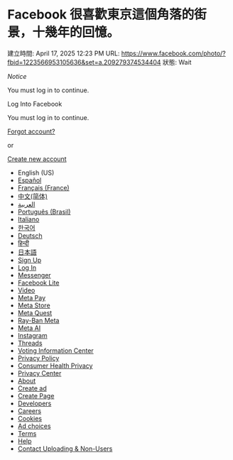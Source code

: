 # Facebook 很喜歡東京這個角落的街景，十幾年的回憶。

建立時間: April 17, 2025 12:23 PM
URL: https://www.facebook.com/photo/?fbid=1223566953105636&set=a.209279374534404
狀態: Wait

*Notice*

You must log in to continue.

Log Into Facebook

You must log in to continue.

[Forgot account?](https://www.facebook.com/recover/initiate/?ars=facebook_login&cancel_lara_pswd=0&next=https%3A%2F%2Fwww.facebook.com%2Fphoto%2F%3Ffbid%3D1223566953105636%26set%3Da.209279374534404)

or

[Create new account](https://www.facebook.com/r.php?next=https%3A%2F%2Fwww.facebook.com%2Fphoto%2F%3Ffbid%3D1223566953105636%26set%3Da.209279374534404&locale=en_US&display=page&entry_point=login)

- English (US)
- [Español](https://www.facebook.com/login/?next=https%3A%2F%2Fwww.facebook.com%2Fphoto%2F%3Ffbid%3D1223566953105636%26set%3Da.209279374534404)
- [Français (France)](https://es-la.facebook.com/login/?next=https%3A%2F%2Fwww.facebook.com%2Fphoto%2F%3Ffbid%3D1223566953105636%26set%3Da.209279374534404)
- [中文(简体)](https://fr-fr.facebook.com/login/?next=https%3A%2F%2Fwww.facebook.com%2Fphoto%2F%3Ffbid%3D1223566953105636%26set%3Da.209279374534404)
- [العربية](https://zh-cn.facebook.com/login/?next=https%3A%2F%2Fwww.facebook.com%2Fphoto%2F%3Ffbid%3D1223566953105636%26set%3Da.209279374534404)
- [Português (Brasil)](https://ar-ar.facebook.com/login/?next=https%3A%2F%2Fwww.facebook.com%2Fphoto%2F%3Ffbid%3D1223566953105636%26set%3Da.209279374534404)
- [Italiano](https://pt-br.facebook.com/login/?next=https%3A%2F%2Fwww.facebook.com%2Fphoto%2F%3Ffbid%3D1223566953105636%26set%3Da.209279374534404)
- [한국어](https://it-it.facebook.com/login/?next=https%3A%2F%2Fwww.facebook.com%2Fphoto%2F%3Ffbid%3D1223566953105636%26set%3Da.209279374534404)
- [Deutsch](https://ko-kr.facebook.com/login/?next=https%3A%2F%2Fwww.facebook.com%2Fphoto%2F%3Ffbid%3D1223566953105636%26set%3Da.209279374534404)
- [हिन्दी](https://de-de.facebook.com/login/?next=https%3A%2F%2Fwww.facebook.com%2Fphoto%2F%3Ffbid%3D1223566953105636%26set%3Da.209279374534404)
- [日本語](https://hi-in.facebook.com/login/?next=https%3A%2F%2Fwww.facebook.com%2Fphoto%2F%3Ffbid%3D1223566953105636%26set%3Da.209279374534404)
- [Sign Up](https://www.facebook.com/reg/)
- [Log In](https://www.facebook.com/login/)
- [Messenger](https://messenger.com/)
- [Facebook Lite](https://www.facebook.com/lite/)
- [Video](https://www.facebook.com/watch/)
- [Meta Pay](https://about.meta.com/technologies/meta-pay)
- [Meta Store](https://www.meta.com/)
- [Meta Quest](https://www.meta.com/quest/)
- [Ray-Ban Meta](https://www.meta.com/smart-glasses/)
- [Meta AI](https://www.meta.ai/)
- [Instagram](https://l.facebook.com/l.php?u=https%3A%2F%2Fwww.instagram.com%2F&h=AT3BFnzzDOsIw6NULvRl_iTZ9whqi-7eozlfrSkykHo5WxS-6UKhUz93rIr7JtSWTjjbwgFRlEw_jmh_zv6zZLSmOnoBv4iYLDB4rh0m98cAqEDQupS4N1pKFHcUJVl8QUTzdUGMqs4-OFq3VfHF3Q)
- [Threads](https://www.threads.net/)
- [Voting Information Center](https://www.facebook.com/votinginformationcenter/?entry_point=c2l0ZQ%3D%3D)
- [Privacy Policy](https://www.facebook.com/privacy/policy/?entry_point=facebook_page_footer)
- [Consumer Health Privacy](https://www.facebook.com/privacy/policies/health/?entry_point=facebook_page_footer)
- [Privacy Center](https://www.facebook.com/privacy/center/?entry_point=facebook_page_footer)
- [About](https://about.meta.com/)
- [Create ad](https://www.facebook.com/ad_campaign/landing.php?placement=pflo&campaign_id=402047449186&nav_source=unknown&extra_1=auto)
- [Create Page](https://www.facebook.com/pages/create/?ref_type=site_footer)
- [Developers](https://developers.facebook.com/?ref=pf)
- [Careers](https://www.facebook.com/careers/?ref=pf)
- [Cookies](https://www.facebook.com/policies/cookies/)
- [Ad choices](https://www.facebook.com/help/568137493302217)
- [Terms](https://www.facebook.com/policies?ref=pf)
- [Help](https://www.facebook.com/help/?ref=pf)
- [Contact Uploading & Non-Users](https://www.facebook.com/help/637205020878504)